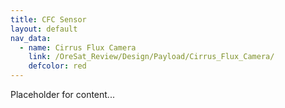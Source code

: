 ```yaml
---
title: CFC Sensor
layout: default
nav_data:
  - name: Cirrus Flux Camera
    link: /OreSat_Review/Design/Payload/Cirrus_Flux_Camera/
    defcolor: red
---
```



Placeholder for content...

